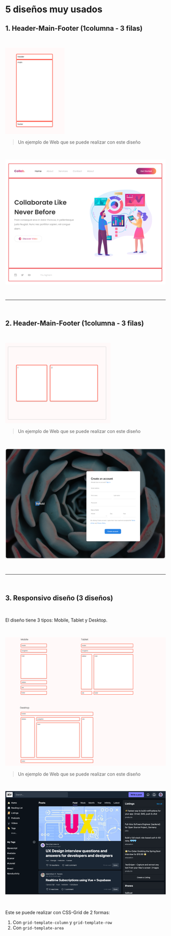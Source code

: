 # 5 diseños muy usados

## 1. Header-Main-Footer (1columna - 3 filas)

<br>

![](../css-grid/01/_layout_preview.png)

 > Un ejemplo de Web que se puede realizar con este diseño

 <br>

![](../css-grid/01/_layout_example.png) 


<br><hr><br>

## 2. Header-Main-Footer (1columna - 3 filas)

<br>

![](../css-grid/02/_layout_preview.png)

 > Un ejemplo de Web que se puede realizar con este diseño

 <br>

![](../css-grid/02/_layout_example.png) 

<br><hr><br>

## 3. Responsivo diseño (3 diseños)

<br>

El diseño tiene 3 tipos: Mobile, Tablet y Desktop.

<br>

![](../css-grid/03/_layout_preview.png)

> Un ejemplo de Web que se puede realizar con este diseño

 <br>

![](../css-grid/03/_layout_example.png) 

<br>

Este se puede realizar con CSS-Grid de 2 formas:

1. Con `grid-template-column` y `grid-template-row`
2. Con `grid-template-area`

<br>
